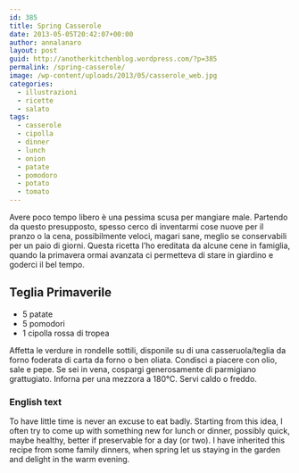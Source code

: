```yaml
---
id: 385
title: Spring Casserole
date: 2013-05-05T20:42:07+00:00
author: annalanaro
layout: post
guid: http://anotherkitchenblog.wordpress.com/?p=385
permalink: /spring-casserole/
image: /wp-content/uploads/2013/05/casserole_web.jpg
categories:
  - illustrazioni
  - ricette
  - salato
tags:
  - casserole
  - cipolla
  - dinner
  - lunch
  - onion
  - patate
  - pomodoro
  - potato
  - tomato
---
```

Avere poco tempo libero è una pessima scusa per mangiare male. Partendo da questo presupposto, spesso cerco di inventarmi cose nuove per il pranzo o la cena, possibilmente veloci, magari sane, meglio se conservabili per un paio di giorni. Questa ricetta l&#8217;ho ereditata da alcune cene in famiglia, quando la primavera ormai avanzata ci permetteva di stare in giardino e goderci il bel tempo.

## Teglia Primaverile

* 5 patate
* 5 pomodori
* 1 cipolla rossa di tropea

Affetta le verdure in rondelle sottili, disponile su di una casseruola/teglia da forno foderata di carta da forno o ben oliata. Condisci a piacere con olio, sale e pepe. Se sei in vena, cospargi generosamente di parmigiano grattugiato. Inforna per una mezzora a 180°C. Servi caldo o freddo.

### English text

To have little time is never an excuse to eat badly. Starting from this idea, I often try to come up with something new for lunch or dinner, possibly quick, maybe healthy, better if preservable for a day (or two). I have inherited this recipe from some family dinners, when spring let us staying in the garden and delight in the warm evening.